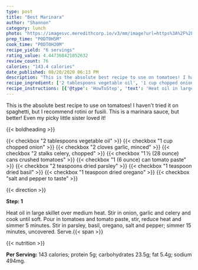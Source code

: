 ```yaml
---
type: post
title: "Best Marinara"
author: "Shannon"
category: lunch
photo: "https://imagesvc.meredithcorp.io/v3/mm/image?url=https%3A%2F%2Fimages.media-allrecipes.com%2Fuserphotos%2F3548336.jpg"
prep_time: "P0DT0H5M"
cook_time: "P0DT0H20M"
recipe_yield: "6 servings"
rating_value: 4.447368421052632
review_count: 76
calories: "143.4 calories"
date_published: 08/20/2020 06:13 PM
description: "This is the absolute best recipe to use on tomatoes! I haven't tried it on spaghetti, but I recommend rotini or fusili. This is a marinara sauce, but better! Even my picky little sister loved it!"
recipe_ingredient: ['2 tablespoons vegetable oil', '1 cup chopped onion', '2 cloves garlic, minced', '2 stalks celery, chopped', '1\u2009½ (28 ounce) cans crushed tomatoes', '1 (6 ounce) can tomato paste', '2 teaspoons dried parsley', '1 teaspoon dried basil', '1 teaspoon dried oregano', 'salt and pepper to taste']
recipe_instructions: [{'@type': 'HowToStep', 'text': 'Heat oil in large skillet over medium heat.  Stir in onion, garlic and celery and cook until soft.  Pour in tomatoes and tomato paste, stir, reduce heat and simmer 5 minutes.  Stir in parsley, basil, oregano, salt and pepper; simmer 15 minutes, uncovered.  Serve.\n'}]
---
```


This is the absolute best recipe to use on tomatoes! I haven't tried it on spaghetti, but I recommend rotini or fusili. This is a marinara sauce, but better! Even my picky little sister loved it! 

{{< boldheading >}}

{{< checkbox "2 tablespoons vegetable oil" >}}
{{< checkbox "1 cup chopped onion" >}}
{{< checkbox "2 cloves garlic, minced" >}}
{{< checkbox "2 stalks celery, chopped" >}}
{{< checkbox "1 ½ (28 ounce) cans crushed tomatoes" >}}
{{< checkbox "1 (6 ounce) can tomato paste" >}}
{{< checkbox "2 teaspoons dried parsley" >}}
{{< checkbox "1 teaspoon dried basil" >}}
{{< checkbox "1 teaspoon dried oregano" >}}
{{< checkbox "salt and pepper to taste" >}}


{{< direction >}}

**Step: 1**

Heat oil in large skillet over medium heat.  Stir in onion, garlic and celery and cook until soft.  Pour in tomatoes and tomato paste, stir, reduce heat and simmer 5 minutes.  Stir in parsley, basil, oregano, salt and pepper; simmer 15 minutes, uncovered.  Serve.{{< span >}}

{{< nutrition >}}

**Per Serving:** 143 calories; protein 5g; carbohydrates 23.5g; fat 5.4g; sodium 494mg.